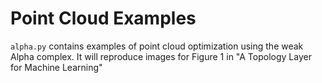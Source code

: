 # Point Cloud Examples

`alpha.py` contains examples of point cloud optimization using the weak Alpha complex.  It will reproduce images for Figure 1 in "A Topology Layer for Machine Learning"
